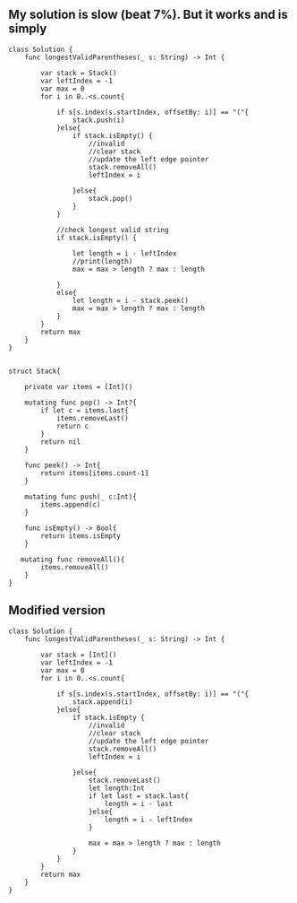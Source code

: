 ## My solution is slow (beat 7%). But it works and is simply

    class Solution {
        func longestValidParentheses(_ s: String) -> Int {

            var stack = Stack()
            var leftIndex = -1
            var max = 0
            for i in 0..<s.count{

                if s[s.index(s.startIndex, offsetBy: i)] == "("{
                    stack.push(i)
                }else{
                    if stack.isEmpty() {
                        //invalid
                        //clear stack
                        //update the left edge pointer
                        stack.removeAll()
                        leftIndex = i

                    }else{
                        stack.pop()
                    }
                }

                //check longest valid string
                if stack.isEmpty() {

                    let length = i - leftIndex
                    //print(length)
                    max = max > length ? max : length

                }
                else{
                    let length = i - stack.peek()
                    max = max > length ? max : length
                }
            }
            return max
        }
    }


    struct Stack{

        private var items = [Int]()

        mutating func pop() -> Int?{
            if let c = items.last{
                items.removeLast()
                return c
            }
            return nil
        }

        func peek() -> Int{
            return items[items.count-1]
        }

        mutating func push(_ c:Int){
            items.append(c)
        }

        func isEmpty() -> Bool{
            return items.isEmpty
        }

       mutating func removeAll(){
            items.removeAll()
        }
    }


## Modified version
    class Solution {
        func longestValidParentheses(_ s: String) -> Int {

            var stack = [Int]()
            var leftIndex = -1
            var max = 0
            for i in 0..<s.count{

                if s[s.index(s.startIndex, offsetBy: i)] == "("{
                    stack.append(i)
                }else{
                    if stack.isEmpty {
                        //invalid
                        //clear stack
                        //update the left edge pointer
                        stack.removeAll()
                        leftIndex = i

                    }else{
                        stack.removeLast()
                        let length:Int
                        if let last = stack.last{
                            length = i - last
                        }else{
                            length = i - leftIndex
                        }

                        max = max > length ? max : length
                    }
                }
            }
            return max
        }
    }
